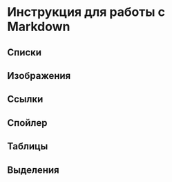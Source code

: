 # Инструкция для работы с Markdown

## Списки

## Изображения

## Ссылки

## Спойлер

## Таблицы

## Выделения 